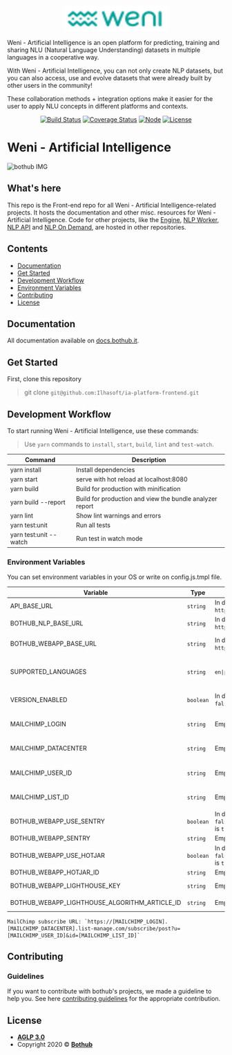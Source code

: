 <p align="center">
    <img src="https://raw.githubusercontent.com/Ilhasoft/ia-platform-frontend/main/.github/images/Weni Logo.png" width="240" height="60" alt="Weni Logo" />
</p>

<p>
Weni - Artificial Intelligence is an open platform for predicting, training and sharing NLU (Natural Language Understanding) datasets in multiple languages in a cooperative way.

With Weni - Artificial Intelligence, you can not only create NLP datasets, but you can also access, use and evolve datasets that were already built by other users in the community!

These collaboration methods + integration options make it easier for the user to apply NLU concepts in different platforms and contexts.
</p>

<p align="center">
  <a href="https://travis-ci.org/github/bothub-it/bothub-webapp">
    <img alt="Build Status" src="https://img.shields.io/badge/build%20-passing-green)"></a>
<a href='https://coveralls.io/github/push-flow/bothub-webapp?branch=master'><img src='https://coveralls.io/repos/github/push-flow/bothub-webapp/badge.svg?branch=master' alt='Coverage Status' /></a>
  <a href="https://nodejs.org/en/download/releases/">
    <img alt="Node" src="https://img.shields.io/badge/node-%3E%3D6.9-blue"></a>
  <a href="https://github.com/bothub-it/bothub-webapp/blob/master/LICENSE">
    <img alt="License" src="https://img.shields.io/badge/license-AGLP%203.0-yellow"></a>
</p>

# Weni - Artificial Intelligence


![bothub IMG](https://i.imgur.com/CJU75RB.png)

## What's here

This repo is the Front-end repo for all Weni - Artificial Intelligence-related projects. It hosts the documentation and other misc. resources for  Weni - Artificial Intelligence. Code for other projects, like the [Engine](https://github.com/bothub-it/bothub-engine), [NLP Worker](https://github.com/bothub-it/bothub-nlp), [NLP API](https://github.com/bothub-it/bothub-nlp-api) and [NLP On Demand](https://github.com/bothub-it/bothub-nlp-on-demand), are hosted in other repositories.


##  Contents

- [Documentation](#documentation)
- [Get Started](#get-started)
- [Development Workflow](#development-workflow)
- [Environment Variables](#environment-variables)
- [Contributing](#contributing)
- [License](#license)

## Documentation

All documentation available on [docs.bothub.it](https://docs.bothub.it/).

## Get Started

First, clone this repository
 >git clone `git@github.com:Ilhasoft/ia-platform-frontend.git`

## Development Workflow

To start running Weni - Artificial Intelligence, use these commands:

> Use ```yarn``` commands to ```install```, ```start```, ```build```, ```lint``` and ```test-watch```.

| Command | Description |
|--|--|
| yarn install | Install dependencies
| yarn start | serve with hot reload at localhost:8080
| yarn build | Build for production with minification
| yarn build --report | Build for production and view the bundle analyzer report
| yarn lint | Show lint warnings and errors
| yarn test:unit | Run all tests
| yarn test:unit --watch | Run test in watch mode

### Environment Variables

You can set environment variables in your OS or write on config.js.tmpl file.

| Variable | Type | Default | Description |
|--|--|--|--|
| API_BASE_URL | `string` | In development mode is `http://localhost:8000/api` | [bothub-engine](https://github.com/bothub-it/bothub-engine) HTTP service API URL
| BOTHUB_NLP_BASE_URL | `string` | In development mode is `http://localhost:2657/` | [bothub-nlp](https://github.com/bothub-it/bothub-nlp) Bothub NLP service URL
| BOTHUB_WEBAPP_BASE_URL | `string` | In development mode is `http://localhost:8080/` |[bothub-webapp](https://github.com/bothub-it/bothub-webapp)  Bothub Webapp service URL
| SUPPORTED_LANGUAGES | `string` | `en\|pt` | Check description and formatation in [Supported_Languages environment variable](https://github.com/bothub-it/bothub-engine#environment-variables)
| VERSION_ENABLED | `boolean` | In development mode is `false` | Should Bothub show version belong to each repository*
| MAILCHIMP_LOGIN | `string` | Empty | Check [MailChimp](https://mailchimp.com/) subscribe LOGIN URL*
| MAILCHIMP_DATACENTER | `string` | Empty | Check [MailChimp](https://mailchimp.com/)  subscribe DATACENTER URL*
| MAILCHIMP_USER_ID | `string` | Empty | Check [MailChimp](https://mailchimp.com/)  subscribe USER ID URL*
| MAILCHIMP_LIST_ID | `string` | Empty | Check [MailChimp](https://mailchimp.com/) subscribe LIST ID URL*
| BOTHUB_WEBAPP_USE_SENTRY | `boolean` | In development mode is `false`, in production mode is `true` | Enable [sentri.io](https://sentry.io/welcome/) tracking*
| BOTHUB_WEBAPP_SENTRY | `string` | Empty | Sentry.io DNS*
| BOTHUB_WEBAPP_USE_HOTJAR | `boolean` | In development mode is `false`, in production mode is `true` | Enable [Hotjar](https://www.hotjar.com/) tracking*
| BOTHUB_WEBAPP_HOTJAR_ID | `string` | Empty | [Hotjar](https://www.hotjar.com/) ID*
| BOTHUB_WEBAPP_LIGHTHOUSE_KEY | `string` | Empty | [Helpdocs Lighthouse widget](https://support.helpdocs.io/article/ykv7l5jthy-lighthouse-widget-api) API key*
| BOTHUB_WEBAPP_LIGHTHOUSE_ALGORITHM_ARTICLE_ID | `string` | Empty | Helpdocs algorithm article id *


	MailChimp subscribe URL: `https://[MAILCHIMP_LOGIN].[MAILCHIMP_DATACENTER].list-manage.com/subscribe/post?u=[MAILCHIMP_USER_ID]&id=[MAILCHIMP_LIST_ID]`
	
## Contributing

### Guidelines

If you want to contribute with bothub's projects, we made a guideline to help you. See here [contributing guidelines](https://github.com/bothub-it/bothub-webapp/blob/master/CONTRIBUTING.md) for the appropriate contribution.

## License

- **[AGLP 3.0](https://github.com/bothub-it/bothub-webapp/blob/master/LICENSE)**
- Copyright 2020 ©  **<a href="https://github.com/bothub-iT">Bothub</a>**

